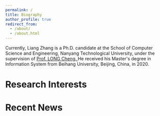 ```yaml
---
permalink: /
title: Biography
author_profile: true
redirect_from: 
  - /about/
  - /about.html
---
```


<!-- Biography
====== -->
Currently, Liang Zhang is a Ph.D. candidate at the School of Computer Science and Engineering, Nanyang Technological University, under the supervision of <a href="https://personal.ntu.edu.sg/c.long/"> Prof. LONG Cheng. </a> He received his Master's degree in Information System from Beihang University, Beijing, China, in 2020.

Research Interests
======

Recent News
======

